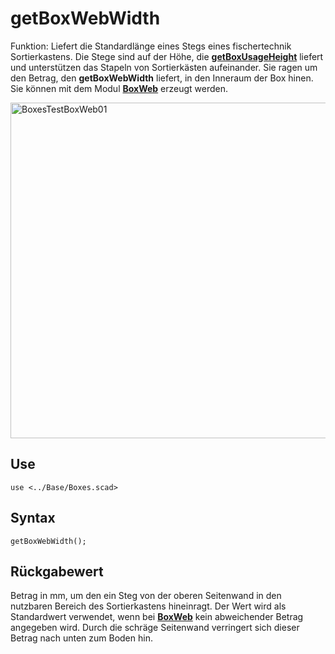 # getBoxWebWidth

Funktion: Liefert die Standardlänge eines Stegs eines fischertechnik Sortierkastens. Die Stege sind auf der Höhe, die [__getBoxUsageHeight__](getBoxUsageHeight.md) liefert und unterstützen das Stapeln von Sortierkästen aufeinander. Sie ragen um den Betrag, den __getBoxWebWidth__ liefert, in den Inneraum der Box hinen. Sie können mit dem Modul [__BoxWeb__](BoxWeb.md) erzeugt werden.

<img width="537" alt="BoxesTestBoxWeb01" src="https://user-images.githubusercontent.com/48654609/167318969-92523f26-9f76-457a-9ba3-4f03b061b8a4.png">

## Use
```
use <../Base/Boxes.scad>
```

## Syntax
```
getBoxWebWidth();
```

## Rückgabewert
Betrag in mm, um den ein Steg von der oberen Seitenwand in den nutzbaren Bereich des Sortierkastens hineinragt. Der Wert wird als Standardwert verwendet, wenn bei [__BoxWeb__](BoxWeb.md) kein abweichender Betrag angegeben wird. Durch die schräge Seitenwand verringert sich dieser Betrag nach unten zum Boden hin.

